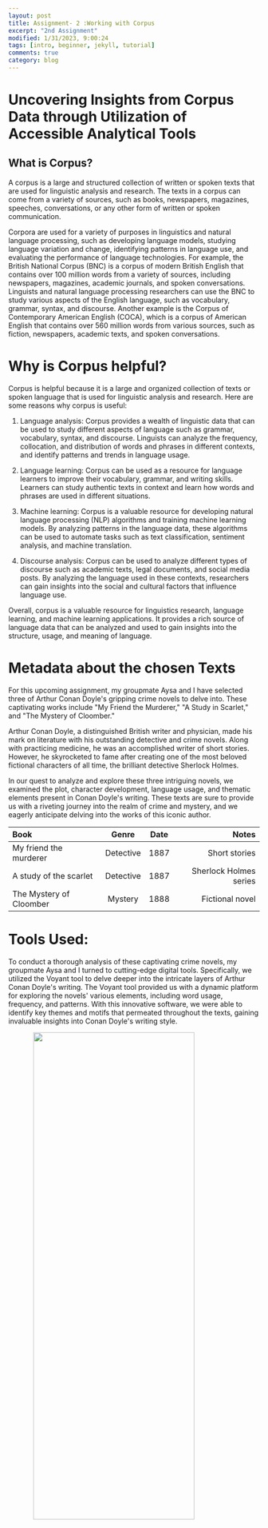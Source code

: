 ```yaml
---
layout: post
title: Assignment- 2 :Working with Corpus
excerpt: "2nd Assignment"
modified: 1/31/2023, 9:00:24
tags: [intro, beginner, jekyll, tutorial]
comments: true
category: blog
---
```


# Uncovering Insights from Corpus Data through Utilization of Accessible Analytical Tools

## What is Corpus? 

A corpus is a large and structured collection of written or spoken texts that are used for linguistic analysis and research. The texts in a corpus can come from a variety of sources, such as books, newspapers, magazines, speeches, conversations, or any other form of written or spoken communication.

Corpora are used for a variety of purposes in linguistics and natural language processing, such as developing language models, studying language variation and change, identifying patterns in language use, and evaluating the performance of language technologies. For example, the British National Corpus (BNC) is a corpus of modern British English that contains over 100 million words from a variety of sources, including newspapers, magazines, academic journals, and spoken conversations. Linguists and natural language processing researchers can use the BNC to study various aspects of the English language, such as vocabulary, grammar, syntax, and discourse. Another example is the Corpus of Contemporary American English (COCA), which is a corpus of American English that contains over 560 million words from various sources, such as fiction, newspapers, academic texts, and spoken conversations.

# Why is Corpus helpful? 

Corpus is helpful because it is a large and organized collection of texts or spoken language that is used for linguistic analysis and research. Here are some reasons why corpus is useful:


1) Language analysis: Corpus provides a wealth of linguistic data that can be used to study different aspects of language such as grammar, vocabulary, syntax, and discourse. Linguists can analyze the frequency, collocation, and distribution of words and phrases in different contexts, and identify patterns and trends in language usage.
2) Language learning: Corpus can be used as a resource for language learners to improve their vocabulary, grammar, and writing skills. Learners can study authentic texts in context and learn how words and phrases are used in different situations.


3) Machine learning: Corpus is a valuable resource for developing natural language processing (NLP) algorithms and training machine learning models. By analyzing patterns in the language data, these algorithms can be used to automate tasks such as text classification, sentiment analysis, and machine translation.

4) Discourse analysis: Corpus can be used to analyze different types of discourse such as academic texts, legal documents, and social media posts. By analyzing the language used in these contexts, researchers can gain insights into the social and cultural factors that influence language use.


Overall, corpus is a valuable resource for linguistics research, language learning, and machine learning applications. It provides a rich source of language data that can be analyzed and used to gain insights into the structure, usage, and meaning of language.


# Metadata about the chosen Texts

For this upcoming assignment, my groupmate Aysa and I have selected three of Arthur Conan Doyle's gripping crime novels to delve into. These captivating works include "My Friend the Murderer," "A Study in Scarlet," and "The Mystery of Cloomber."

Arthur Conan Doyle, a distinguished British writer and physician, made his mark on literature with his outstanding detective and crime novels. Along with practicing medicine, he was an accomplished writer of short stories. However, he skyrocketed to fame after creating one of the most beloved fictional characters of all time, the brilliant detective Sherlock Holmes.

In our quest to analyze and explore these three intriguing novels, we examined the plot, character development, language usage, and thematic elements present in Conan Doyle's writing. These texts are sure to provide us with a riveting journey into the realm of crime and mystery, and we eagerly anticipate delving into the works of this iconic author.

| Book    | Genre      |  Date         |  Notes        |
| :---        |    :----:   |         :---: |          ---: |
| My friend the murderer| Detective       | 1887         | Short stories|
| A study of the scarlet     | Detective | 1887       | Sherlock Holmes series|
| The Mystery of Cloomber      | Mystery| 1888          | Fictional novel|

# Tools Used: 

To conduct a thorough analysis of these captivating crime novels, my groupmate Aysa and I turned to cutting-edge digital tools. Specifically, we utilized the Voyant tool to delve deeper into the intricate layers of Arthur Conan Doyle's writing.
The Voyant tool provided us with a dynamic platform for exploring the novels' various elements, including word usage, frequency, and patterns. With this innovative software, we were able to identify key themes and motifs that permeated throughout the texts, gaining invaluable insights into Conan Doyle's writing style.


<img src="/assets/wordcloud.png" style="width:80%; height:50%; margin-left:10%;" />

*Word Cloud of all the three books combined.*

Given Scale: 135 

Highest repeated word : said (830), #1: 207 counts, #2: 443 counts, #3: 108 counts

Smallest repeated word : there’s (64), #1: 13 counts, #2: 52 counts, #3: 0 Counts


In our initial analysis, we examined all three novels concurrently using the powerful Voyant tool, which enabled us to identify general themes and trends within the texts. Our focus was on the top 135 words that appeared repeatedly across all three works, and one word stood out in particular: "said." This ubiquitous word was used a total of 830 times throughout the three novels, with "My Friend the Murderer," "A Study of the Scarlet," and "The Mystery of Cloomber" featuring it 207, 443, and 180 times, respectively.

The prevalence of the word *"said"* may suggest that these crime novels are rich in dialogue, a common characteristic of the mystery and detective fiction genres. In such genres, dialogue is often used as a tool to reveal crucial information and advance the plot. As the novels are works of fiction, the author must naturally create a diverse range of characters and conversations for them, thus leading to the frequent repetition of the word "said" in order to establish who is speaking and move the dialogue forward.

Another surprising word that emerged as one of the most frequently repeated in all three novels was *"man,"* appearing a total of 509 times, making it the second most repeated word overall. One possible reason for this frequent use of the word *"man"* could be the genre of the books themselves. As works of mystery and detective fiction, the novels likely feature numerous unknown characters or suspects, and the word *"man"* may have been used as a generic term to refer to these individuals. This also suggests that the majority of the characters in these novels were likely male, as the word "man" is typically gendered.
Moreover, given that these novels are from the nineteenth century, when female detectives were not yet common, the overuse of the word "man" is not surprising. The author's use of this term may reflect the prevailing attitudes and assumptions of the time, where men were viewed as the primary actors and decision-makers in society, and women were relegated to supporting roles. Overall, the word "man" serves as a powerful reminder of the historical context and social dynamics that shaped the writing of these renowned crime novels.

## Analytical Data of all the three books included.


<img src="/assets/image1.png" style="width:80%; height:50%; margin-left:10%;" />


Aside from the specific words such as "man" and "said," we also found that the most common words in each of the texts were the names of the main characters, the locations where the events took place, and certain cultural, regional, or religious indicators that provide context to the story.

For instance, in "The Mystery of Cloomber," words such as "Singh," "Buddhist," "corporal," and "general" suggest that this novel has some connection to India and military affairs. This gives us a sense of the cultural and historical background of the story and helps us to understand the context in which the events unfold. By examining the most commonly used words in each of these novels, we can gain insight into the themes, settings, and characters that the author wanted to emphasize, and deepen our understanding of the rich and complex worlds that Arthur Conan Doyle created in his crime fiction.

*The following pictures can be taken as evidence* 

<img src="/assets/image3.png" style="width:80%; height:50%; margin-left:10%;" />

<img src="/assets/image4.png" style="width:80%; height:50%; margin-left:10%;" />

*Graph of the most repeated term: said (830 iterations)* 


# An in-depth Examination of Segments within the Corpus via Individualized Analysis

## Analytical data from the Book 1: My friend The Murderer

<img src="/assets/image5.png" style="width:80%; height:50%; margin-left:10%;" />

<img src="/assets/image6.png" style="width:80%; height:50%; margin-left:10%;" />

Through a meticulous analysis of the corpus data, a noteworthy finding emerged in the form of the word "said" being frequently utilized in the middle sections of the book, more specifically in segments 4 through 6. This observation suggests that these particular portions were predominantly driven by dialogue, as opposed to descriptive prose. In other words, these segments were more focused on conversations between characters, resulting in a more dynamic and engaging reading experience.

The significance of this finding lies in the fact that it sheds light on the structure of the book and how the author crafted different parts of the narrative. By utilizing the word "said" frequently in the middle segments, the author was able to create an immersive experience for the reader by placing them directly in the midst of character interactions. This technique allowed the author to convey the emotions and attitudes of each character in a more organic and natural way, making them seem more authentic and relatable.

Furthermore, this analysis also suggests that other sections of the book were more descriptive and less dialogue-driven. This serves to create a sense of balance in the narrative, providing the reader with moments of introspection and reflection, while also allowing for moments of heightened tension and excitement in the dialogue-heavy segments. This discovery highlights the effectiveness of utilizing dialogue as a tool to engage readers and create a more immersive experience. It also emphasizes the importance of balancing dialogue and descriptive prose to create a well-rounded and captivating narrative.


## Analytical data from the Book 2: A Study In Scarlet

<img src="/assets/image7.png" style="width:80%; height:50%; margin-left:10%;" />

<img src="/assets/image8.png" style="width:80%; height:50%; margin-left:10%;" />

Upon careful examination of this corpus data, it is evident that the term "Gutenberg" was solely employed in the first and last segments of the book. This finding suggests that the term was not utilized within the actual content of the book, despite being among the most frequently occurring words in the book's text format.

This observation is particularly interesting because the book was obtained from Project Gutenberg, a digital library that provides access to free e-books. It is possible that the term "Gutenberg" was mentioned in the metadata section located at the beginning and the end of the book, which provides information about the book's author, publisher, and copyright status.

The fact that the term "Gutenberg" was only used in the metadata sections indicates that the author did not directly reference the digital library or its mission within the narrative. However, the use of Project Gutenberg as a source for the text version of the book highlights the growing importance of digital libraries and the impact they have on literature and reading habits. This finding emphasizes the significance of paying attention to the context in which words are used in a text, as it can provide valuable insights into the author's intentions and the underlying themes of the book.


## Statistics from Book 3: The mystery of Cloomber
<img src="/assets/image8.png" style="width:80%; height:50%; margin-left:10%;" />

<img src="/assets/image8.png" style="width:80%; height:50%; margin-left:10%;" />

Upon conducting a thorough analysis of the corpus data, it became apparent that the third book exhibited a considerably higher vocabulary density in comparison to the preceding two books. This finding suggests that the author utilized a more diverse range of words and expressions in the third book, which could indicate a more sophisticated writing style or a greater emphasis on character development.

Additionally, the term "tae" was found to be used more frequently than "said," particularly in segments 3 to 5 of the book. This observation implies that these segments were heavily dialogue-driven and likely featured more descriptive sentences, portraying characters engaged in intense conflicts and conversations. The concentration of "tae" in these parts highlights the author's skill in creating dialogue that is engaging and emotionally charged, providing the reader with a more immersive reading experience.

The prevalence of "tae" in the dialogue-heavy sections further suggests that the characters in these segments were grappling with significant issues, adding to the depth and complexity of the story. This could indicate a shift in the narrative, moving towards more intense conflicts and character development, which is often a sign of a well-crafted and thought-provoking storyline. This analysis provides insight into the stylistic and narrative choices made by the author in the third book. It highlights the use of language and dialogue as powerful tools for engaging readers and creating a sense of immersion in the story.



# Conclusion and Findings 
In order to explore the world of detective novels, we turned our attention towards the works of Arthur Conan Doyle. As a highly acclaimed writer in the genre, we were eager to delve into his body of work, with the expectation that we would be encountering contemporary prose. However, we soon discovered that many of the events in his novels took place in nineteenth century England, with a significant amount of vocabulary related to specific English locations and antiquated language that is no longer in common use.

To aid in our analysis, we employed the Voyant tool, which helped us uncover these general observations with much greater efficiency than if we were to rely solely on linear reading. However, we did encounter one obstacle while working with the texts from Project Gutenberg, which was that the books contained metadata within their text format. This resulted in the most commonly used words being "Project" and "Gutenberg," which the Voyant tool was unable to exclude from its analysis. Unfortunately, we were unable to find a tool that would allow us to easily remove this extraneous text within the Voyant platform itself, and doing so manually would be impractical when working with large volumes of text.

Despite this limitation, we found that the Voyant tool was highly effective in analyzing English language texts, and we believe that it would also prove useful for European languages and languages that share a similar alphabet. For instance, commonly used languages like Chinese and Spanish, which have a substantial digital database, should be compatible with this tool.


## Guiding Questions: 


1) What did you know about the subject before you began your analysis?

Before beginning our analysis, we have had some general knowledge about the subject. We knew that detective novels were a popular genre of fiction, especially during the nineteenth century. We had also heard of some well-known detective writers such as Arthur Conan Doyle and Agatha Christie, who are considered to be masters of the genre. Additionally, we had a basic understanding that detective novels often involve a crime or mystery that needs to be solved by a detective or amateur sleuth. However, we did not have an in-depth knowledge of the genre or any specific texts, and we were excited to dive deeper into the subject through our analysis.

2) Were there any surprises in your exploration?

There were some surprises during our exploration. One of the surprising findings was the high frequency of the word "Man" in all three novels we analyzed. It was the second most repeated word in the corpus. We speculated that this could be due to the mystery and detective fiction genre, where many unknown characters or suspects are often referred to as "Man" instead of their actual names. Additionally, it suggests that most of the characters in the novels were likely male, which aligns with the fact that there were not many female detectives in the 19th century when these novels were written.
Another surprise was the prevalence of cultural, regional, and religious indicators in the texts. In particular, we noticed that certain words like "tae," "said," "time," and "man" appeared frequently in "The Mystery of Cloomber," hinting at the novel's Indian and military themes. These observations helped us to better understand the context of the texts and appreciate the nuances of the stories.
Finally, we were surprised by some of the limitations of the Voyant tool we used for our analysis. For instance, the tool could not differentiate between the main text and the metadata included in the Project Gutenberg books we analyzed. As a result, the most frequent words in some cases were "Project" and "Gutenberg," which did not provide useful insights into the content of the novels.

3) How well would this assignment work for a language other than English?

We believe that the assignment could work for languages other than English, but it would depend on the availability and quality of digital text resources for that language. The Voyant tool, which was used for this assignment, supports multiple languages, including French, German, Spanish, Chinese, and many others. However, the accuracy and usefulness of the tool's analysis would depend on the quality of the input text and the extent to which the tool can identify and interpret the language-specific features and nuances of that text. In addition, some languages may not have as much digital text available, which could limit the scope of the analysis. Overall, the assignment could be adapted to work with other languages, but it would require some additional research and adaptation to account for language-specific differences and constraints.

## Refrences: 

[1] lewfljwefwe




